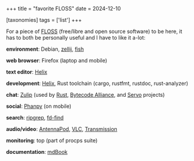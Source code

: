 +++
title = "favorite FLOSS"
date = 2024-12-10

[taxonomies]
tags = ['list']
+++

For a piece of [FLOSS] (free/libre and open source software) to be here,
it has to both be personally useful and I have to like it a-lot:

__environment__: Debian, [zellij], [fish]

__web browser__: Firefox (laptop and mobile)

__text editor__: [Helix]

__development__: [Helix], Rust toolchain (cargo, rustfmt, rustdoc, rust-analyzer)

__chat__: [Zulip] (used by [Rust], [Bytecode Alliance], and [Servo] projects)

__social__: [Phanpy] (on mobile)

__search__: [ripgrep], [fd-find]

__audio/video__: [AntennaPod], [VLC], [Transmission]

__monitoring__: top (part of procps suite)

__documentation__: [mdBook]

[FLOSS]: http://en.wikipedia.org/wiki/Free_and_open-source_software
[ripgrep]: http://blog.burntsushi.net/ripgrep
[Helix]: https://helix-editor.com
[Zulip]: https://zulip.com
[fish]: https://fishshell.com
[zellij]: https://github.com/zellij-org/zellij
[NewPipe]: https://newpipe.net
[AntennaPod]: https://antennapod.org
[VLC]: https://www.videolan.org
[Transmission]: http://www.transmissionbt.com
[mdBook]: https://rust-lang.github.io/mdBook
[Phanpy]: https://phanpy.social
[fd-find]: https://github.com/sharkdp/fd

[Bytecode Alliance]: https://bytecodealliance.zulipchat.com
[Servo]: https://servo.zulipchat.com
[Rust]: https://rust-lang.zulipchat.com
